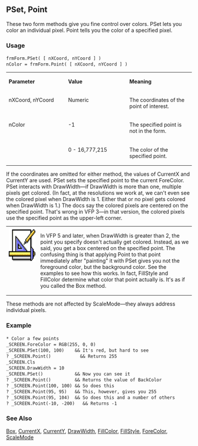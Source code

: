 ## PSet, Point

These two form methods give you fine control over colors. PSet lets you color an individual pixel. Point tells you the color of a specified pixel.

### Usage

```foxpro
frmForm.PSet( [ nXCoord, nYCoord ] )
nColor = frmForm.Point( [ nXCoord, nYCoord ] )
```
<table>
<tr>
  <td width="32%" valign="top">
  <p><b>Parameter</b></p>
  </td>
  <td width=23% valign=top>
  <p><b>Value</b></p>
  </td>
  <td width=45% valign=top>
  <p><b>Meaning</b></p>
  </td>
 </tr>
<tr>
  <td width="32%" valign="top">
  <p>nXCoord, nYCoord</p>
  </td>
  <td width=23% valign=top>
  <p>Numeric</p>
  </td>
  <td width=45% valign=top>
  <p>The coordinates of the point of interest.</p>
  </td>
 </tr>
<tr>
  <td width=32% rowspan=2 valign=top>
  <p>nColor</p>
  </td>
  <td width=23% valign=top>
  <p>-1</p>
  </td>
  <td width=45% valign=top>
  <p>The specified point is not in the form.</p>
  </td>
 </tr>
<tr>
  <td width=33% valign=top>
  <p>0 - 16,777,215</p>
  </td>
  <td width=67% valign=top>
  <p>The color of the specified point.</p>
  </td>
 </tr>
</table>

If the coordinates are omitted for either method, the values of CurrentX and CurrentY are used. PSet sets the specified point to the current ForeColor. PSet interacts with DrawWidth&mdash;if DrawWidth is more than one, multiple pixels get colored. (In fact, at the resolutions we work at, we can't even see the colored pixel when DrawWidth is 1. Either that or no pixel gets colored when DrawWidth is 1.) The docs say the colored pixels are centered on the specified point. That's wrong in VFP 3&mdash;in that version, the colored pixels use the specified point as the upper-left corner. 

<table>
<tr>
  <td width="17%" valign="top">
<img width="94" height="94" src="Design.gif">
  </td>
  <td width=83%>
  <p>In VFP 5 and later, when DrawWidth is greater than 2, the point you specify doesn't actually get colored. Instead, as we said, you get a box centered on the specified point. The confusing thing is that applying Point to that point immediately after &quot;painting&quot; it with PSet gives you not the foreground color, but the background color. See the examples to see how this works. In fact, FillStyle and FillColor determine what color that point actually is. It's as if you called the Box method.</p>
  </td>
 </tr>
</table>

These methods are not affected by ScaleMode&mdash;they always address individual pixels.

### Example

```foxpro
* Color a few points
_SCREEN.ForeColor = RGB(255, 0, 0)
_SCREEN.PSet(100, 100)    && It's red, but hard to see
? _SCREEN.Point()           && Returns 255
_SCREEN.Cls
_SCREEN.DrawWidth = 10
_SCREEN.PSet()            && Now you can see it
? _SCREEN.Point()         && Returns the value of BackColor
? _SCREEN.Point(100, 100) && So does this
? _SCREEN.Point(95, 95)   && This, however, gives you 255
? _SCREEN.Point(95, 104)  && So does this and a number of others
? _SCREEN.Point(-10, -200)   && Returns -1
```
### See Also

[Box](s4g443.md), [CurrentX](s4g447.md), [CurrentY](s4g447.md), [DrawWidth](s4g357.md), [FillColor](s4g362.md), [FillStyle](s4g363.md), [ForeColor](s4g335.md), [ScaleMode](s4g621.md)